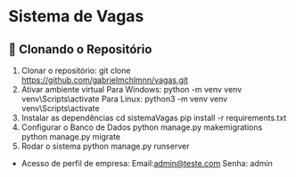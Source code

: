 # Sistema de Vagas
## 📂 Clonando o Repositório
1. Clonar o repositório:
  git clone https://github.com/gabrielmchlmnn/vagas.git
2. Ativar ambiente virtual
  Para Windows:
    python -m venv venv
    venv\Scripts\activate
  Para Linux:
    python3 -m venv venv
    venv\Scripts\activate
3. Instalar as dependências
  cd sistemaVagas
  pip install -r requirements.txt
4. Configurar o Banco de Dados
  python manage.py makemigrations
  python manage.py migrate
5. Rodar o sistema
  python manage.py runserver

* Acesso de perfil de empresa:
Email:admin@teste.com 
Senha: admin

